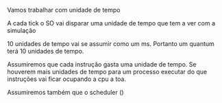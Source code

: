 Vamos trabalhar com unidade de tempo

A cada tick o SO vai disparar uma unidade de tempo que tem a ver com a simulação

10 unidades de tempo vai se assumir como um ms.
Portanto um quantum terá 10 unidades de tempo.

Assumiremos que cada instrução gasta uma unidade de tempo.
Se houverem mais unidades de tempo para um processo executar do que instruções
vai ficar ocupando a cpu a toa.

Assumiremos também que o scheduler ()